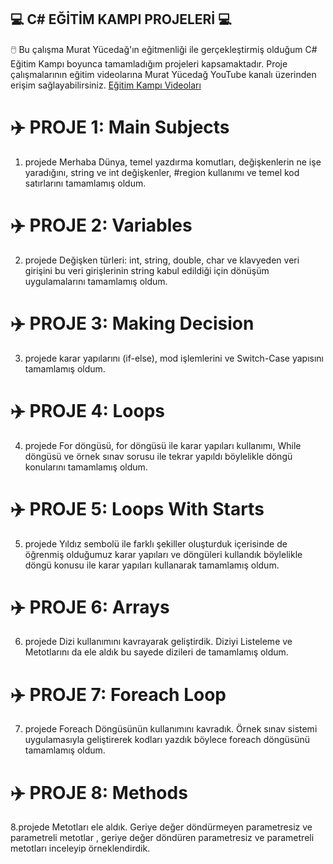 ## 💻 C# EĞİTİM KAMPI PROJELERİ 💻
🖱️ Bu çalışma Murat Yücedağ'ın eğitmenliği ile gerçekleştirmiş olduğum C# Eğitim Kampı boyunca tamamladığım projeleri kapsamaktadır.
Proje çalışmalarının eğitim videolarına Murat Yücedağ YouTube kanalı üzerinden erişim sağlayabilirsiniz.
[Eğitim Kampı Videoları](https://www.youtube.com/watch?v=oev5wH-_XCI&list=PLKnjBHu2xXNPmFMvGKVHA_ijjrgUyNIXr)


# ✈️ PROJE 1: Main Subjects
1. projede Merhaba Dünya, temel yazdırma komutları, değişkenlerin ne işe yaradığını, string ve int değişkenler, #region kullanımı ve temel kod satırlarını tamamlamış oldum.
   
# ✈️ PROJE 2: Variables
2. projede Değişken türleri: int, string, double, char ve klavyeden veri girişini bu veri girişlerinin string kabul edildiği için dönüşüm uygulamalarını tamamlamış oldum. 

# ✈️ PROJE 3: Making Decision
3. projede karar yapılarını (if-else), mod işlemlerini ve Switch-Case yapısını tamamlamış oldum. 

# ✈️ PROJE 4: Loops
4. projede For döngüsü, for döngüsü ile karar yapıları kullanımı, While döngüsü ve örnek sınav sorusu ile tekrar yapıldı böylelikle döngü konularını tamamlamış oldum. 

# ✈️ PROJE 5: Loops With Starts
5. projede Yıldız sembolü ile farklı şekiller oluşturduk içerisinde de öğrenmiş olduğumuz karar yapıları ve döngüleri kullandık böylelikle döngü konusu ile karar yapıları kullanarak tamamlamış oldum. 

# ✈️ PROJE 6: Arrays
6. projede Dizi kullanımını kavrayarak geliştirdik. Diziyi Listeleme ve Metotlarını da ele aldık bu sayede dizileri de tamamlamış oldum. 

# ✈️ PROJE 7: Foreach Loop
7. projede Foreach Döngüsünün kullanımını kavradık. Örnek sınav sistemi uygulamasıyla geliştirerek kodları yazdık böylece foreach döngüsünü tamamlamış oldum. 

# ✈️ PROJE 8: Methods
8.projede Metotları ele aldık. Geriye değer döndürmeyen parametresiz ve parametreli metotlar , geriye değer döndüren parametresiz ve parametreli metotları inceleyip örneklendirdik.
